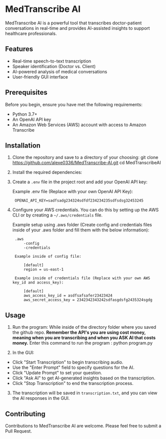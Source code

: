 # MedTranscribe AI

MedTranscribe AI is a powerful tool that transcribes doctor-patient conversations in real-time and provides AI-assisted insights to support healthcare professionals.

## Features

- Real-time speech-to-text transcription
- Speaker identification (Doctor vs. Client)
- AI-powered analysis of medical conversations
- User-friendly GUI interface

## Prerequisites

Before you begin, ensure you have met the following requirements:

- Python 3.7+
- An OpenAI API key
- An Amazon Web Services (AWS) account with access to Amazon Transcribe

## Installation

1. Clone the repository and save to a directory of your choosing:
    git clone https://github.com/alexe0336/MedTranscribe-AI.git
    cd MedTranscribeAI

2. Install the required dependencies:

3. Create a `.env` file in the project root and add your OpenAI API key:

    Example .env file (Replace with your own OpenAI API Key):

        OPENAI_API_KEY=sadfsadg234324sdfdf234234235sdfsdsg32453245
    
4. Configure your AWS credentials. You can do this by setting up the AWS CLI or by creating a `~/.aws/credentials` file.
    
    Example setup using .aws folder (Create config and credentials files inside of your .aws folder and fill them with the below information): 

        .aws
            -config
            -credentials

        Example inside of config file:

            [default]
            region = us-east-1

        Example inside of credentials file (Replace with your own AWS key_id and access_key):

            [default]
            aws_access_key_id = asdfsafsafer23423424 
            aws_secret_access_key = 2342342343242sdfasgdsfg2435324sgdg

## Usage

1. Run the program:
    While inside of the directory folder where you saved the github repo.
    **Remember the API's you are using cost money, meaning when you are transcribing and when you ASK AI that costs money.**
    Enter this command to run the program :
        python program.py

2. In the GUI:
- Click "Start Transcription" to begin transcribing audio.
- Use the "Enter Prompt" field to specify questions for the AI.
- Click "Update Prompt" to set your question.
- Click "Ask AI" to get AI-generated insights based on the transcription.
- Click "Stop Transcription" to end the transcription process.

3. The transcription will be saved in `transcription.txt`, and you can view the AI responses in the GUI.

## Contributing

Contributions to MedTranscribe AI are welcome. Please feel free to submit a Pull Request.
